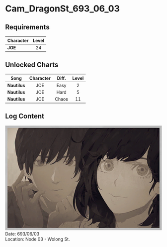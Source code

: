 # Cam_DragonSt_693_06_03
## Requirements
|Character|Level|
|---------|:---:|
|**JOE**  | 24  |

## Unlocked Charts
|    Song    |Character|Diff.|Level|
|------------|:-------:|:---:|:---:|
|**Nautilus**|   JOE   |Easy |  2  |
|**Nautilus**|   JOE   |Hard |  5  |
|**Nautilus**|   JOE   |Chaos| 11  |

## Log Content
![jos2901.png](./attachments/jos2901.png)
Date: 693/06/03<br>
Location: Node 03 \- Wolong St.

